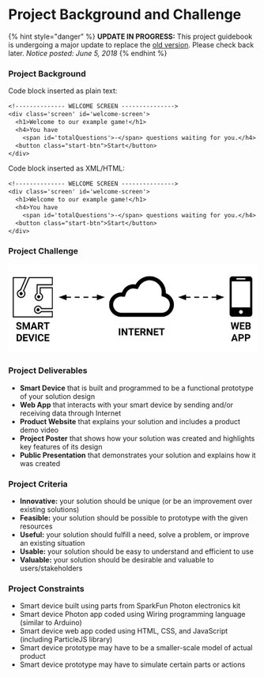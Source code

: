 # Project Background and Challenge

{% hint style="danger" %}
**UPDATE IN PROGRESS:** This project guidebook is undergoing a major update to replace the [old version](https://docs.idew.org/internet-of-things-project/). Please check back later.  _Notice posted: June 5, 2018_
{% endhint %}

### Project Background

Code block inserted as plain text:

```text
<!-------------- WELCOME SCREEN --------------->
<div class='screen' id='welcome-screen'>
  <h1>Welcome to our example game!</h1>
  <h4>You have
    <span id='totalQuestions'>-</span> questions waiting for you.</h4>
  <button class="start-btn">Start</button>
</div>
```

Code block inserted as XML/HTML:

```markup
<!-------------- WELCOME SCREEN --------------->
<div class='screen' id='welcome-screen'>
  <h1>Welcome to our example game!</h1>
  <h4>You have
    <span id='totalQuestions'>-</span> questions waiting for you.</h4>
  <button class="start-btn">Start</button>
</div>
```

### Project Challenge

![](.gitbook/assets/smart-device-system.png)

### Project Deliverables

* **Smart Device** that is built and programmed to be a functional prototype of your solution design
* **Web App** that interacts with your smart device by sending and/or receiving data through Internet
* **Product Website** that explains your solution and includes a product demo video
* **Project Poster** that shows how your solution was created and highlights key features of its design
* **Public Presentation** that demonstrates your solution and explains how it was created

### Project Criteria

* **Innovative:** your solution should be unique \(or be an improvement over existing solutions\)
* **Feasible:** your solution should be possible to prototype with the given resources
* **Useful:** your solution should fulfill a need, solve a problem, or improve an existing situation
* **Usable:** your solution should be easy to understand and efficient to use
* **Valuable:** your solution should be desirable and valuable to users/stakeholders

### Project Constraints

* Smart device built using parts from SparkFun Photon electronics kit​
* Smart device Photon app coded using Wiring programming language \(similar to Arduino\)
* Smart device web app coded using HTML, CSS, and JavaScript \(including ParticleJS library\)
* Smart device prototype may have to be a smaller-scale model of actual product
* Smart device prototype may have to simulate certain parts or actions

